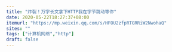 ```yaml
---
title: "炸裂！万字长文拿下HTTP我在字节跳动等你"
date: 2020-05-22T18:27:37+08:00
itemurl: "https://mp.weixin.qq.com/s/HFOU2zfpRTGRRiW2NwohaQ"
sites: ""
tags: ["计算机网络","http"]
draft: false
---
```


